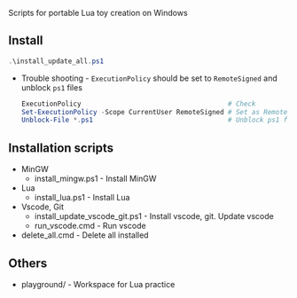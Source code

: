 Scripts for portable Lua toy creation on Windows

## Install
```powershell
.\install_update_all.ps1
```
* Trouble shooting - `ExecutionPolicy` should be set to `RemoteSigned` and unblock `ps1` files
    ```powershell
    ExecutionPolicy                                     # Check
    Set-ExecutionPolicy -Scope CurrentUser RemoteSigned # Set as RemoteSigned
    Unblock-File *.ps1                                  # Unblock ps1 files
    ```

## Installation scripts
* MinGW
    * install_mingw.ps1 - Install MinGW
* Lua
    * install_lua.ps1 - Install Lua
* Vscode, Git
    * install_update_vscode_git.ps1 - Install vscode, git. Update vscode
    * run_vscode.cmd - Run vscode
* delete_all.cmd - Delete all installed

## Others
* playground/ - Workspace for Lua practice
